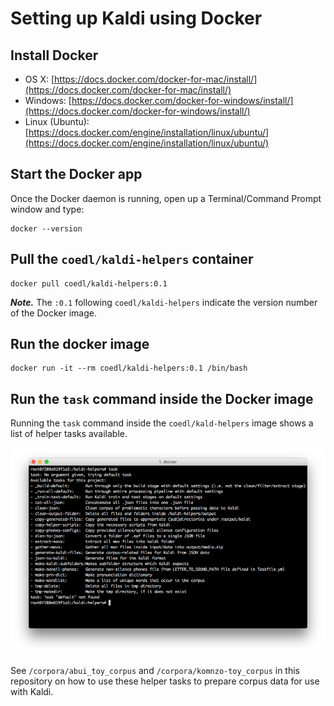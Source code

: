 # Setting up Kaldi using Docker

## Install Docker

- OS X: [https://docs.docker.com/docker-for-mac/install/](https://docs.docker.com/docker-for-mac/install/)
- Windows: [https://docs.docker.com/docker-for-windows/install/](https://docs.docker.com/docker-for-windows/install/)
- Linux (Ubuntu): [https://docs.docker.com/engine/installation/linux/ubuntu/](https://docs.docker.com/engine/installation/linux/ubuntu/)

## Start the Docker app

Once the Docker daemon is running, open up a Terminal/Command Prompt window and type:

```
docker --version
```

## Pull the `coedl/kaldi-helpers` container

```
docker pull coedl/kaldi-helpers:0.1
```

***Note.*** The `:0.1` following `coedl/kaldi-helpers` indicate the version number of the Docker image.

## Run the docker image

```
docker run -it --rm coedl/kaldi-helpers:0.1 /bin/bash
```

## Run the `task` command inside the Docker image

Running the `task` command inside the `coedl/kald-helpers` image shows a list of helper tasks available.

![](../screenshots/docker-task.png)

See `/corpora/abui_toy_corpus` and `/corpora/komnzo-toy_corpus` in this repository on how to use these helper tasks to prepare corpus data for use with Kaldi.



